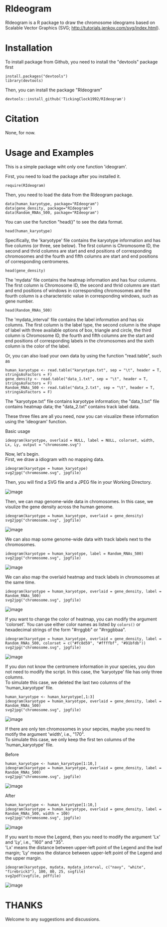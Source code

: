 # RIdeogram

RIdeogram is a R package to draw the chromosome ideograms based on Scalable Vector Graphics (SVG; http://tutorials.jenkov.com/svg/index.html).

# Installation

To install package from Github, you need to install the "devtools" package first<br>
```
install.packages("devtools")
library(devtools)
```
Then, you can install the package "RIdeogram"<br>
```
devtools::install_github('TickingClock1992/RIdeogram')
```

# Citation

None, for now.

# Usage and Examples

This is a simple package wiht only one function 'ideogram'.<br>

First, you need to load the package after you installed it.
```
require(RIdeogram)
```
Then, you need to load the data from the RIdeogram package. 
```
data(human_karyotype, package="RIdeogram")
data(gene_density, package="RIdeogram")
data(Random_RNAs_500, package="RIdeogram")
```
You can use the function "head()" to see the data format.
```
head(human_karyotype)
```
Specifically, the 'karyotype' file contains the karyotype information and has five columns (or three, see below). The first column is Chromosome ID, the second and thrid columns are start and end positions of corresponding chromosomes and the fourth and fifth columns are start and end positions of corresponding centromeres.<br>

```
head(gene_density)
```
The 'mydata' file contains the heatmap information and has four columns. The first column is Chromosome ID, the second and thrid columns are start and end positions of windows in corresponding chromosomes and the fourth column is a characteristic value in corresponding windows, such as gene number.<br>

```
head(Random_RNAs_500)
```
The 'mydata_interval' file contains the label information and has six columns. The first column is the label type, the second column is the shape of label with three available options of box, triangle and circle, the third column is Chromosome ID, the fourth and fifth columns are the start and end positions of corresponding labels in the chromosomes and the sixth column is the color of the label.<br>

Or, you can also load your own data by using the function "read.table", such as
```
human_karyotype <- read.table("karyotype.txt", sep = "\t", header = T, stringsAsFactors = F)
gene_density <- read.table("data_1.txt", sep = "\t", header = T, stringsAsFactors = F)
Random_RNAs_500 <- read.table("data_2.txt", sep = "\t", header = T, stringsAsFactors = F)
```
The "karyotype.txt" file contains karyotype information; the "data_1.txt" file contains heatmap data; the "data_2.txt" contains track label data.<br>

These three files are all you need, now you can visualize these information using the 'ideogram' function.<br>

Basic usage
```
ideogram(karyotype, overlaid = NULL, label = NULL, colorset, width, Lx, Ly, output = "chromosome.svg")
```

Now, let's begin.<br>
First, we draw a idiogram with no mapping data.
```
ideogram(karyotype = human_karyotype)
svg2jpg("chromosome.svg", jpgfile)
```
Then, you will find a SVG file and a JPEG file in your Working Directory.

![image](https://github.com/TickingClock1992/RIdeogram/blob/master/images/example1.jpg)

Then, we can map genome-wide data in chromosomes. In this case, we visulize the gene density across the human genome.
```
ideogram(karyotype = human_karyotype, overlaid = gene_density)
svg2jpg("chromosome.svg", jpgfile)
```

![image](https://github.com/TickingClock1992/RIdeogram/blob/master/images/example2.jpg)

We can also map some genome-wide data with track labels next to the chromosomes.
```
ideogram(karyotype = human_karyotype, label = Random_RNAs_500)
svg2jpg("chromosome.svg", jpgfile)
```

![image](https://github.com/TickingClock1992/RIdeogram/blob/master/images/example3.jpg)

We can also map the overlaid heatmap and track labels in chromosomes at the same time.
```
ideogram(karyotype = human_karyotype, overlaid = gene_density, label = Random_RNAs_500)
svg2jpg("chromosome.svg", jpgfile)
```

![image](https://github.com/TickingClock1992/RIdeogram/blob/master/images/example4.jpg)

If you want to change the color of heatmap, you can modify the argument 'colorset'. You can use either color names as listed by `colors()` or hexadecimal strings of the form "#rrggbb" or "#rrggbbaa".<br>
```
ideogram(karyotype = human_karyotype, overlaid = gene_density, label = Random_RNAs_500, colorset = c("#fc8d59", "#ffffbf", "#91bfdb"))
svg2jpg("chromosome.svg", jpgfile)
```

![image](https://github.com/TickingClock1992/RIdeogram/blob/master/images/example5.jpg)

If you don not know the centromere information in your species, you don not need to modify the script. In this case, the 'karyotype' file has only three columns.<br>
To simulate this case, we deleted the last two columns of the 'human_karyotype' file.
```
human_karyotype <- human_karyotype[,1:3]
ideogram(karyotype = human_karyotype, overlaid = gene_density, label = Random_RNAs_500)
svg2jpg("chromosome.svg", jpgfile)
```
![image](https://github.com/TickingClock1992/RIdeogram/blob/master/images/example6.jpg)

If there are only ten chromosomes in your sepcies, maybe you need to motify the argument 'width', i.e., "170".<br>
To simulate this case, we only keep the first ten columns of the 'human_karyotype' file.<br>

Before
```
human_karyotype <- human_karyotype[1:10,]
ideogram(karyotype = human_karyotype, overlaid = gene_density, label = Random_RNAs_500)
svg2jpg("chromosome.svg", jpgfile)
```

![image](https://github.com/TickingClock1992/RIdeogram/blob/master/images/example7.jpg)

After
```
human_karyotype <- human_karyotype[1:10,]
ideogram(karyotype = human_karyotype, overlaid = gene_density, label = Random_RNAs_500, width = 100)
svg2jpg("chromosome.svg", jpgfile)
```

![image](https://github.com/TickingClock1992/RIdeogram/blob/master/images/example8.jpg)

If you want to move the Legend, then you need to modify the argument 'Lx' and 'Ly', i.e., "160" and "35".<br>
'Lx' means the distance between upper-left point of the Legend and the leaf margin; 'Ly' means the distance between upper-left point of the Legend and the upper margin.

```
ideogram(karyotype, mydata, mydata_interval, c("navy", "white", "firebrick3"), 100, 80, 25, svgfile)
svg2pdf(svgfile, pdffile)
```

![image](https://github.com/TickingClock1992/RIdeogram/blob/master/images/example9.jpg)

# THANKS
Welcome to any suggestions and discussions.
